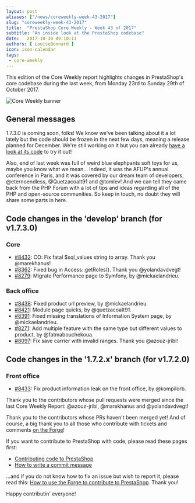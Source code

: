 ```yaml
---
layout: post
aliases: ["/news/coreweekly-week-43-2017"]
slug: "coreweekly-week-43-2017"
title:  "PrestaShop Core Weekly - Week 43 of 2017"
subtitle: "An inside look at the PrestaShop codebase"
date:   2017-10-30 09:10:11
authors: [ LouiseBonnard ]
icon: icon-calendar
tags:
 - core-weekly
---
```


This edition of the Core Weekly report highlights changes in PrestaShop's core codebase during the last week, from Monday 23rd to Sunday 29th of October 2017.

![Core Weekly banner](/assets/images/2017/04/core_weekly_banner.jpg)


## General messages

1.7.3.0 is coming soon, folks! We know we've been talking about it a lot lately but the code should be frozen in the next few days, meaning a release planned for December. We're still working on it but you can already [have a look at its code](https://github.com/PrestaShop/PrestaShop/tree/develop) to try it out!

Also, end of last week was full of weird blue elephpants soft toys for us, maybe you know what we mean... Indeed, it was the AFUP's annual conference in Paris, and it was covered by our dream team of developers, @eternoendless, @Quetzacoalt91 and @tomlev! And we can tell they came back from the PHP Forum with a lot of tips and ideas regarding all of the PHP and open-source communities. So keep in touch, no doubt they will share some parts in here.


## Code changes in the 'develop' branch (for v1.7.3.0)

### Core

* [#8432](https://github.com/PrestaShop/PrestaShop/pull/8432): CO: Fix fatal $sql_values string to array. Thank you @marekhanus!
* [#8362](https://github.com/PrestaShop/PrestaShop/pull/8362): Fixed bug in Access::getRoles(). Thank you @yolandavdvegt!
* [#8279](https://github.com/PrestaShop/PrestaShop/pull/8279): Migrate Performance page to Symfony, by @mickaelandrieu.

### Back office

* [#8438](https://github.com/PrestaShop/PrestaShop/pull/8438): Fixed product url preview, by @mickaelandrieu.
* [#8421](https://github.com/PrestaShop/PrestaShop/pull/8421): Module page quicks, by @quetzacoalt91.
* [#8391](https://github.com/PrestaShop/PrestaShop/pull/8391): Fixed missing translations of Information System page, by @mickaelandrieu.
* [#8271](https://github.com/PrestaShop/PrestaShop/pull/8271): Add multiple feature with the same type but different values to product, by @fatmabouchekoua.
* [#8097](https://github.com/PrestaShop/PrestaShop/pull/8097): Fix save carrier with invalid ranges. Thank you @azouz-jribi!


## Code changes in the '1.7.2.x' branch (for v1.7.2.0)

### Front office

* [#8433](https://github.com/PrestaShop/PrestaShop/pull/8433): Fix product information leak on the front office, by @kompilorb.


Thank you to the contributors whose pull requests were merged since the last Core Weekly Report: @azouz-jribi, @marekhanus and @yolandavdvegt!

Thank you to the contributors whose PRs haven't been merged yet! And of course, a big thank you to all those who contribute with tickets and comments [on the Forge](http://forge.prestashop.com/)!

If you want to contribute to PrestaShop with code, please read these pages first:

 * [Contributing code to PrestaShop](http://doc.prestashop.com/display/PS16/Contributing+code+to+PrestaShop)
 * [How to write a commit message](http://doc.prestashop.com/display/PS16/How+to+write+a+commit+message)

...and if you do not know how to fix an issue but wish to report it, please read this: [How to use the Forge to contribute to PrestaShop](http://doc.prestashop.com/display/PS16/How+to+use+the+Forge+to+contribute+to+PrestaShop). Thank you!

Happy contributin' everyone!
